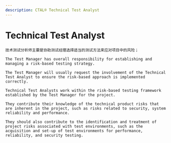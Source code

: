 ```yaml
---
description: CTAL® Technical Test Analyst
---
```


# Technical Test Analyst

`技术测试分析师主要是协助测试经理选择适当的测试方法来应对项目中的风险；`

`The Test Manager has overall responsibility for establishing and managing a risk-based testing strategy.` 

`The Test Manager will usually request the involvement of the Technical Test Analyst to ensure the risk-based approach is implemented correctly.` 

`Technical Test Analysts work within the risk-based testing framework established by the Test Manager for the project.` 

`They contribute their knowledge of the technical product risks that are inherent in the project, such as risks related to security, system reliability and performance.` 

`They should also contribute to the identification and treatment of project risks associated with test environments, such as the acquisition and set-up of test environments for performance, reliability, and security testing.`

